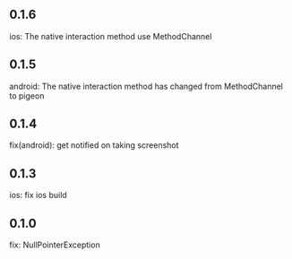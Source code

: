 ## 0.1.6

ios: The native interaction method use MethodChannel

## 0.1.5

android: The native interaction method has changed from MethodChannel to pigeon

## 0.1.4

fix(android): get notified on taking screenshot

## 0.1.3

ios: fix ios build

## 0.1.0

fix: NullPointerException